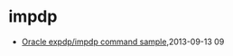 # impdp
* [Oracle expdp/impdp command sample](/2013/2013-09-13-oracle-expdpimpdp-command-sample),2013-09-13 09
